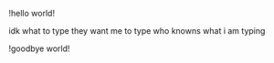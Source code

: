 !hello world!  



idk what to type
they want me to type 
who knowns what i am typing 











!goodbye world!